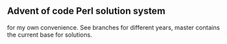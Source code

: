 Advent of code Perl solution system
----------

for my own convenience. See branches for different years, master contains the
current base for solutions.

